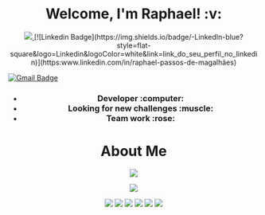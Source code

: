 <h1 align='center'>
  Welcome, I'm Raphael!  :v:
</h1>

<p align='center'>
  
  <a href="https:www.linkedin.com/in/raphael-passos-de-magalhães">
    <img src="https://img.shields.io/badge/linkedin-%230077B5.svg?&style=for-the-badge&logo=linkedin&logoColor=white" />
  </a>
[![Linkedin Badge](https://img.shields.io/badge/-LinkedIn-blue?style=flat-square&logo=Linkedin&logoColor=white&link=link_do_seu_perfil_no_linkedin)](https:www.linkedin.com/in/raphael-passos-de-magalhães) 
 
[![Gmail Badge](https://img.shields.io/badge/-Gmail-c14438?style=flat-square&logo=Gmail&logoColor=white&link=mailto:raphaelpassosmagalhaes@gmail.com)](mailto:raphaelpassosmagalhaes@gmail.com)
  
</p>

<h3 align='center'>
  <ul>
    <li>Developer :computer:</li>
    <li>Looking for new challenges :muscle:</li>
    <li>Team work :rose:</li>
  </ul>
</h3>

<h1 align='center'>
  About Me
</h1>

<p align='center'>
  
   <img src= "https://github-readme-stats.vercel.app/api?username=raphaelpassos&show_icons=true&theme=merko" />

</p>


<p align='center'>
  
   <img src= "https://github-readme-stats.vercel.app/api/top-langs/?username=raphaelpassos&theme=dracula" />
  
</p>

<p align='center'>
  <img src="https://img.shields.io/badge/Ruby_on_Rails-CC0000?style=for-the-badge&logo=ruby-on-rails&logoColor=white" />
  <img src="https://img.shields.io/badge/PostgreSQL-316192?style=for-the-badge&logo=postgresql&logoColor=white" />
  <img src="https://img.shields.io/badge/HTML5-E34F26?style=for-the-badge&logo=html5&logoColor=white" />
  <img src="https://img.shields.io/badge/Node.js-339933?style=for-the-badge&logo=nodedotjs&logoColor=white" />
  <img src="https://img.shields.io/badge/JavaScript-323330?style=for-the-badge&logo=javascript&logoColor=F7DF1E" />
  <img src="https://img.shields.io/badge/TypeScript-007ACC?style=for-the-badge&logo=typescript&logoColor=white" />
</p>
